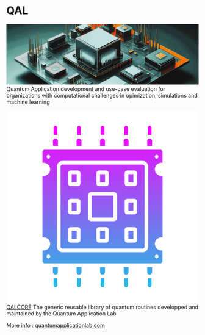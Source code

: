 # QAL
![Generated with Freepik](qal_front.jpeg)
Quantum Application development and use-case evaluation for organizations with computational challenges in opimization, simulations and machine learning 

![qalcore](microprocessor_9690617.png) [QALCORE](https://github.com/quantumapplicationlab/qalcore) The generic reusable library of quantum routines developped and maintained by the Quantum Application Lab

More info : [quantumapplicationlab.com](https://quantumapplicationlab.com/)

